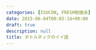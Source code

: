 ```yaml
---
categories: [ISUCON, FRESH勉強会]
date: 2015-06-04T00:03:14+09:00
draft: true
description: null
title: ボトルネックのイイ話
---
```


<section data-markdown
    data-separator="\n\n"
    data-vertical="\n\n"
    data-notes="^Note:">
<script type="text/template">
# ボトルネックのイイ話
----------------------
サイバーエージェント15新卒  
FRESH勉強会

<!-- .slide: class="center" -->

# About Me
---------
![κeenのアイコン](/images/icon.png) <!-- .element: style="position:absolute;right:0;z-index:-1" -->

 + κeen
 + [@blackenedgold](https://twitter.com/blackenedgold)
 + Github: [KeenS](https://github.com/KeenS)
 + 渋谷のエンジニア
 + Lisp, ML, Shell Scriptあたりを書きます

# ボトルネック
-------------

> ボトルネック (bottleneck) とは、システム設計上の制約の概念。英語の「瓶の首」の意。一部（主に化学分野）においては律速（りっそく、「速さ」を「律する（制御する）」要素を示すために使われる）、また『隘路（あいろ）』と言う同意語も存在する。 


# Webアプリの主な登場人物
------------------------

* リバースプロキシ
* アプリケーションサーバ
* データベース

# レスポンスタイムとスループット
------------------------------

* レスポンスタイム 
  + リクエストを投げてレスポンスが返ってくるまでの時間
  + ユーザから見たメトリクス
* スループット<!-- .element: class="fragment highlight-red"-->
  + 一定時間内にシステムがどれだけのリクエストを捌けるか
  + 中の人から見たメトリクス


# スループット
-------------

* スループットの最大 ≒ リソースの限界
  + ネットワーク帯域
  + ディスクIO
  + メモリ使用量
  + CPU負荷
* リソースのどれか1つでも限界になったらそれ以上パフォーマンスは上がらない

# パフォマンスの目安
-------------------

* ネットワーク帯域: bpsで表わす。NICによるが 1Gbpsとか
* CPU: パーセンテージで表わす。100xコア数が最大マシンに依る。
* メモリ: Bで表わす。ピンキリだが1GB ~ 128GBくらい？
* ディスクIO: Bpsで表わす。HDDなら 100Bpsとか。SSDなら10倍くらい。

テキトーに調べたので間違ってるかも

# 誰が何を
---------

* リバースプロキシ: ネットワーク、メモリ、CPUなど
* アプリケーションサーバl: CPU、メモリなど
* データベース: CPU、ディスクIOなど


「CPUは100%に行ってないのにアプリケーションが遅いんだよ」


* ボトルネックはCPUとは限らない
* 他のメトリクスも一緒に見るべき


# 推測するな。計測せよ
---------------------

* 実際に測ってみないとどこがボトルネックか分からない
* 何をしてどれくらいパフォーマンスが上がったのかも分からない
  + コストパフォーマンスも重要


「パフォーマンスが悪いからCPUをグレードアップしよう」


* ボトルネックはCPUとは限らない
* 例えばネットワーク帯域が詰まっているのにCPUを改善しても意味がない
* 帯域が詰まってるならデータを減らす、NIC（マシン）を増やすなどをする


「多分アプリケーションを高速化したよ」


* 計測せずに高速化しても意味がない
  + テストの無いリファクタリングがただの破壊なのと同じ
* 高速化した気になって実際はコードが汚なくなっただけの可能性もある

# ボトルネックは変わりうる
------------------------

* 一箇所をずっと改善してても意味がない
* ある程度改善したら次のリソースの限界がきてるかもしれない

「アプリケーションを10倍高速化したのにあんまり速くなってない」


* 10倍くらい極端に高速化すると次のリソースがボトルネックになる
* ディスクやネットワークの改善を考えるべき

# リソースの食い合い

* 1マシンで完結している場合、リソースの食い合いが発生しうる
  + リバースプロキシとアプリケーションがCPUを食い合うとか
* この時、どのようにして解決するのが適切か？

# 例題
------

* アプリが80%くらいの負荷
* Rプロキシが20%くらいの負荷


# 例題
------

1. アプリが多くCPUを喰ってるからアプリを高速化すべき
2. アプリが多くCPUを必要としてるからRプロキシはアプリにCPUを譲るべき

# 例題
------

1. アプリが多くCPUを喰ってるからアプリを高速化すべき
2. <span style="color: #aaa;">アプリが多くCPUを必要としてるからRプロキシはアプリにCPUを譲るべき</span>

# アムダールの法則
-----------------

* [アムダールの法則 - Wikipedia](http://ja.wikipedia.org/wiki/%E3%82%A2%E3%83%A0%E3%83%80%E3%83%BC%E3%83%AB%E3%81%AE%E6%B3%95%E5%89%87)
* ざっくり言うと比率の小さな部分を高速化しても全体の高速化は高が知れてる

「ORマッパ使うと遅そうだから生のSQL使おう」

* ORマッピングにかかるコストは微小
* 他にもっと効率的に改善出来る部分に手をつけるべき

# リソースの配分
---------------

* 逆に、与えられたリソースからどれをどこに割り当てるかの問題もある
* 理論的には負荷の高い部分に多くリソースを割り当てれば良い。
* しかしアプリケーションの構成を先に決めないといけないので事前に計測は出来ない
  + 知識と経験と勘

# 例題
------

* 画像配信アプリケーション
* VPS5台 
  + ネット1Mbps/メモリ1G/CPU4コア/HDD
* Rプロキシ、アプリ、DBにそれぞれ何台割り当てる？
  + 1つのマシンに複数機能を持たせても良い。

# チューニングは難しい
---------------------

* 様々な部分の知識が必要
* システム全体を見渡した設計力も大事
* 細かなチューニングテクニックも一杯
  + 今回話してないが、キャッシュ戦略とかも
  + Cache-Control
* 知識がないと計測しても数値の意味が分からない

「やった。5%高速化した」


* パフォーマンスは計測の度にゆらぎがある
* 5%くらいなら普通に測定誤差の範囲内
* 逆に、5%くらいの改善をしても意味がない

# チューニングは楽しい
---------------------

* パズルゲームみたいな部分もある
* チューニング次第でスループット何十倍とかいく
* 難しい分一気にパフォーマンスが上がると喜びも一入

# ISUCON

# ISUCON
--------

* [ISUCON公式Blog](http://isucon.net/)
* Webアプリケーションチューニングコンテスト
* 優勝賞金100万円
* 何でもアリ。どこをいじってもいい。
* 要はさっきの知識をフルで活用出来る


# ISUCON
--------

* 何でもアリは実は珍しい。
  + 他はデータベースのみ、とかアプリは触っちゃだめ、とか雁字搦め
* 前回は185組（1チーム2~3人）の大きな大会
  + 予選で27チームに絞られる
* 界隈の有名人が揃う天下一武闘会の様相
* 楽しい


# 良質な問題
-----------

* 過去問は教育的な問題が多数。
* 過去問は全て公開。
* 腕試しに丁度良い。

# 今年のISUCON
--------------

* 予選 9/26,27
* 本戦 10/31
* 2~3人のチーム
* Google Cloud Platform


<span style="font-size: 300%">Let's ISUCON</span>

<!-- .slide: class="center" -->

# 参考
------
* [ISUCONで学ぶ Webアプケーションのパフォーマンス向上のコツ 実践編 完全版](http://www.slideshare.net/kazeburo/isucon-summerclass2014action2final)
* [ISUCONの話(夏期講習2014)](http://www.slideshare.net/tagomoris/isucon2014)
</script>
</section>
